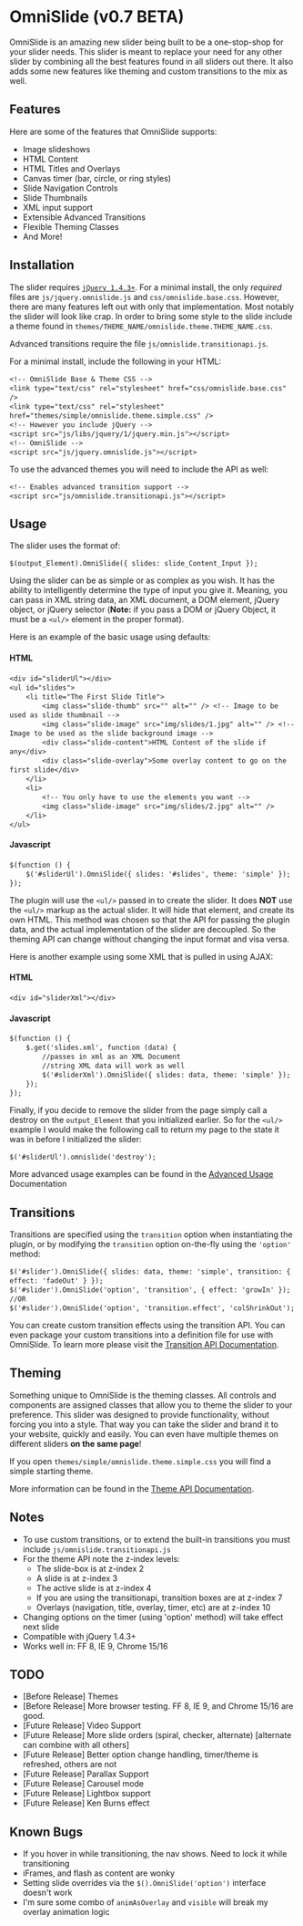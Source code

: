 # OmniSlide (v0.7 BETA)

OmniSlide is an amazing new slider being built to be a one-stop-shop for your slider needs. This slider is meant to replace your need for any other slider by combining all the best features found in all sliders out there. It also adds some new features like theming and custom transitions to the mix as well.

## Features

Here are some of the features that OmniSlide supports:

* Image slideshows
* HTML Content
* HTML Titles and Overlays
* Canvas timer (bar, circle, or ring styles)
* Slide Navigation Controls
* Slide Thumbnails
* XML input support
* Extensible Advanced Transitions
* Flexible Theming Classes
* And More!

## Installation

The slider requires [`jQuery 1.4.3+`](http://jquery.com/). For a minimal install, the only *required* files are `js/jquery.omnislide.js` and `css/omnislide.base.css`. However, there are many features left out with only that implementation. Most notably the slider will look like crap. In order to bring some style to the slide include a theme found in `themes/THEME_NAME/omnislide.theme.THEME_NAME.css`. 

Advanced transitions require the file `js/omnislide.transitionapi.js`.

For a minimal install, include the following in your HTML:

	<!-- OmniSlide Base & Theme CSS -->
	<link type="text/css" rel="stylesheet" href="css/omnislide.base.css" />
	<link type="text/css" rel="stylesheet" href="themes/simple/omnislide.theme.simple.css" />
	<!-- However you include jQuery -->
    <script src="js/libs/jquery/1/jquery.min.js"></script>
	<!-- OmniSlide -->
	<script src="js/jquery.omnislide.js"></script>

To use the advanced themes you will need to include the API as well:

	<!-- Enables advanced transition support -->
	<script src="js/omnislide.transitionapi.js"></script>

## Usage

The slider uses the format of:

	$(output_Element).OmniSlide({ slides: slide_Content_Input });

Using the slider can be as simple or as complex as you wish. It has the ability to intelligently determine the type of input you give it. Meaning, you can pass in XML string data, an XML document, a DOM element, jQuery object, or jQuery selector (__Note:__ if you pass a DOM or jQuery Object, it must be a `<ul/>` element in the proper format). 

Here is an example of the basic usage using defaults:

#### HTML

	<div id="sliderUl"></div>
    <ul id="slides">
        <li title="The First Slide Title">
            <img class="slide-thumb" src="" alt="" /> <!-- Image to be used as slide thumbnail -->
            <img class="slide-image" src="img/slides/1.jpg" alt="" /> <!-- Image to be used as the slide background image -->
            <div class="slide-content">HTML Content of the slide if any</div>
            <div class="slide-overlay">Some overlay content to go on the first slide</div>
        </li>
        <li>
			<!-- You only have to use the elements you want -->
            <img class="slide-image" src="img/slides/2.jpg" alt="" />
        </li>
	</ul>

#### Javascript

	$(function () {
		$('#sliderUl').OmniSlide({ slides: '#slides', theme: 'simple' });
	});

The plugin will use the `<ul/>` passed in to create the slider. It does __NOT__ use the `<ul/>` markup as the actual slider. It will hide that element, and create its own HTML. This method was chosen so that the API for passing the plugin data, and the actual implementation of the slider are decoupled. So the theming API can change without changing the input format and visa versa.

Here is another example using some XML that is pulled in using AJAX:

#### HTML

	<div id="sliderXml"></div>

#### Javascript

	$(function () {
		$.get('slides.xml', function (data) {
			//passes in xml as an XML Document
			//string XML data will work as well
            $('#sliderXml').OmniSlide({ slides: data, theme: 'simple' });
        });
	});

Finally, if you decide to remove the slider from the page simply call a destroy on the `output_Element` that you initialized earlier. So for the `<ul/>` example I would make the following call to return my page to the state it was in before I initialized the slider:

	$('#sliderUl').omnislide('destroy');

More advanced usage examples can be found in the [Advanced Usage](#) Documentation

## Transitions

Transitions are specified using the `transition` option when instantiating the plugin, or by modifying the `transition` option on-the-fly using the `'option'` method:

	$('#slider').OmniSlide({ slides: data, theme: 'simple', transition: { effect: 'fadeOut' } });
	$('#slider').OmniSlide('option', 'transition', { effect: 'growIn' });
	//OR
	$('#slider').OmniSlide('option', 'transition.effect', 'colShrinkOut');

You can create custom transition effects using the transition API. You can even package your custom transitions into a definition file for use with OmniSlide. To learn more please visit the [Transition API Documentation](#).

## Theming

Something unique to OmniSlide is the theming classes. All controls and components are assigned classes that allow you to theme the slider to your preference. This slider was designed to provide functionality, without forcing you into a style. That way you can take the slider and brand it to your website, quickly and easily. You can even have multiple themes on different sliders **on the same page**!

If you open `themes/simple/omnislide.theme.simple.css` you will find a simple starting theme.

More information can be found in the [Theme API Documentation](#).

## Notes

* To use custom transitions, or to extend the built-in transitions you must include `js/omnislide.transitionapi.js`
* For the theme API note the z-index levels:
    * The slide-box is at z-index 2
	* A slide is at z-index 3
	* The active slide is at z-index 4
	* If you are using the transitionapi, transition boxes are at z-index 7
	* Overlays (navigation, title, overlay, timer, etc) are at z-index 10
* Changing options on the timer (using 'option' method) will take effect next slide
* Compatible with jQuery 1.4.3+
* Works well in: FF 8, IE 9, Chrome 15/16

## TODO

* [Before Release] Themes
* [Before Release] More browser testing. FF 8, IE 9, and Chrome 15/16 are good.
* [Future Release] Video Support
* [Future Release] More slide orders (spiral, checker, alternate) [alternate can combine with all others]
* [Future Release] Better option change handling, timer/theme is refreshed, others are not
* [Future Release] Parallax Support
* [Future Release] Carousel mode
* [Future Release] Lightbox support
* [Future Release] Ken Burns effect

## Known Bugs
* If you hover in while transitioning, the nav shows. Need to lock it while transitioning
* iFrames, and flash as content are wonky
* Setting slide overrides via the `$().OmniSlide('option')` interface doesn't work
* I'm sure some combo of `animAsOverlay` and `visible` will break my overlay animation logic